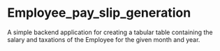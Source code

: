 # Employee_pay_slip_generation
A simple backend application for creating a tabular table containing the salary and taxations of the Employee for the given month and year.
